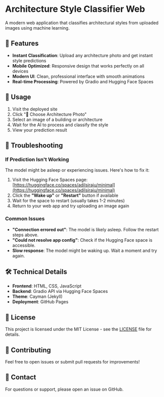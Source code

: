 # Architecture Style Classifier Web

A modern web application that classifies architectural styles from uploaded images using machine learning.

## 🚀 Features

- **Instant Classification**: Upload any architecture photo and get instant style predictions
- **Mobile Optimized**: Responsive design that works perfectly on all devices
- **Modern UI**: Clean, professional interface with smooth animations
- **Real-time Processing**: Powered by Gradio and Hugging Face Spaces

## 📱 Usage

1. Visit the deployed site
2. Click "📸 Choose Architecture Photo"
3. Select an image of a building or architecture
4. Wait for the AI to process and classify the style
5. View your prediction result

## 🔧 Troubleshooting

### If Prediction Isn't Working

The model might be asleep or experiencing issues. Here's how to fix it:

1. Visit the Hugging Face Spaces page: [https://huggingface.co/spaces/adilsiraju/minimal](https://huggingface.co/spaces/adilsiraju/minimal)
2. Click the **"Wake up"** or **"Restart"** button if available
3. Wait for the space to restart (usually takes 1-2 minutes)
4. Return to your web app and try uploading an image again

### Common Issues

- **"Connection errored out"**: The model is likely asleep. Follow the restart steps above.
- **"Could not resolve app config"**: Check if the Hugging Face space is accessible.
- **Slow response**: The model might be waking up. Wait a moment and try again.

## 🛠️ Technical Details

- **Frontend**: HTML, CSS, JavaScript
- **Backend**: Gradio API via Hugging Face Spaces
- **Theme**: Cayman (Jekyll)
- **Deployment**: GitHub Pages

## 📝 License

This project is licensed under the MIT License - see the [LICENSE](LICENSE) file for details.

## 🤝 Contributing

Feel free to open issues or submit pull requests for improvements!

## 📧 Contact

For questions or support, please open an issue on GitHub.
